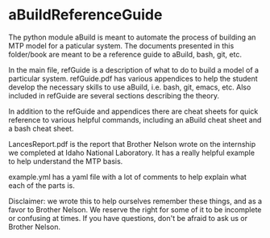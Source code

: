 # aBuildReferenceGuide
The python module aBuild is meant to automate the process of
building an MTP model for a paticular system. The documents presented
in this folder/book are meant to be a reference guide to aBuild, bash,
git, etc. 

In the main file, refGuide is a description of what to do to build
a model of a particular system. refGuide.pdf has various appendices to
help the student develop the necessary skills to use aBuild,
i.e. bash, git, emacs, etc. Also included in refGuide are several
sections describing the theory.

In addition to the refGuide and appendices there are cheat sheets for
quick reference to various helpful commands, including an aBuild cheat
sheet and a bash cheat sheet. 

LancesReport.pdf is the report that Brother Nelson wrote on the 
internship we completed at Idaho National Laboratory. It has a 
really helpful example to help understand the MTP basis. 

example.yml has a yaml file with a lot of comments to help explain 
what each of the parts is.

Disclaimer: we wrote this to help ourselves remember these things, and
as a favor to Brother Nelson. We reserve the right for some of it to
be incomplete or confusing at times. If you have questions, don't be
afraid to ask us or Brother Nelson.  

